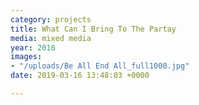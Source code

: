 ```yaml
---
category: projects
title: What Can I Bring To The Partay
media: mixed media
year: 2018
images:
- "/uploads/Be All End All_full1000.jpg"
date: 2019-03-16 13:48:03 +0000

---
```

